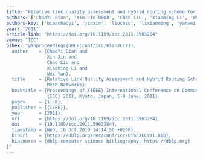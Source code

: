 ```yaml
---
title: "Relative link quality assessment and hybrid routing scheme for wireless mesh networks"
authors: ['ChaoYi Bian', 'Xin Jin 0008', 'Chao Liu', 'Xiaoming Li', 'Wei Yan']
authors-key: ['bianchaoyi', 'jinxin', 'liuchao', 'lixiaoming', 'yanwei']
year: "2011"
article-link: "https://doi.org/10.1109/icc.2011.5963284"
venue: "ICC"
bibex: "@inproceedings{DBLP:conf/icc/BianJLLY11,
  author    = {ChaoYi Bian and
               Xin Jin and
               Chao Liu and
               Xiaoming Li and
               Wei Yan},
  title     = {Relative Link Quality Assessment and Hybrid Routing Scheme for Wireless
               Mesh Networks},
  booktitle = {Proceedings of {IEEE} International Conference on Communications,
               {ICC} 2011, Kyoto, Japan, 5-9 June, 2011},
  pages     = {1--6},
  publisher = {{IEEE}},
  year      = {2011},
  url       = {https://doi.org/10.1109/icc.2011.5963284},
  doi       = {10.1109/icc.2011.5963284},
  timestamp = {Wed, 16 Oct 2019 14:14:50 +0200},
  biburl    = {https://dblp.org/rec/conf/icc/BianJLLY11.bib},
  bibsource = {dblp computer science bibliography, https://dblp.org}
}"
---
```

